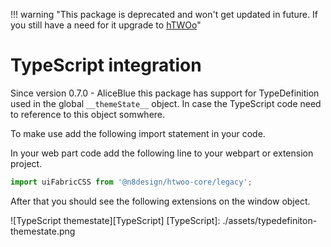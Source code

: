 !!! warning "This package is deprecated and won't get updated in future. If you still have a need for it upgrade to <a href="https://lab.n8d.studio/htwoo/">hTWOo</a>"

# TypeScript integration

Since version 0.7.0 - AliceBlue this package has support for TypeDefinition used in the global `__themeState__` object. In case the TypeScript code need to reference to this object somwhere.

To make use add the following import statement in your code.

In your web part code add the following line to your webpart or extension project.

```typescript
import uiFabricCSS from '@n8design/htwoo-core/legacy';
```

After that you should see the following extensions on the window object.

![TypeScript themestate][TypeScript]
[TypeScript]: ./assets/typedefiniton-themestate.png
